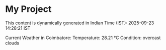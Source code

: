 # My Project

This content is dynamically generated in Indian Time (IST): 2025-09-23 14:28:21 IST


Current Weather in Coimbatore:
Temperature: 28.21 °C
Condition: overcast clouds
